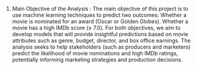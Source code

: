1. Main Objective of the Analysis : 
The main objective of this project is to use machine learning techniques to predict two outcomes:
Whether a movie is nominated for an award (Oscar or Golden Globes).
Whether a movie has a high IMDb score (≥ 7.0).
For both objectives, we aim to develop models that will provide insightful predictions based on movie attributes such as genre, budget, director, and box office earnings. The analysis seeks to help stakeholders (such as producers and marketers) predict the likelihood of movie nominations and high IMDb ratings, potentially informing marketing strategies and production decisions.
